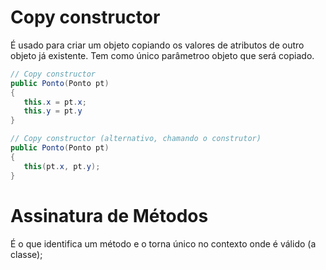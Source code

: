 # Copy constructor
É usado para criar um objeto copiando os valores de atributos de outro objeto já existente.
Tem como único parâmetroo objeto que será copiado.

```java
// Copy constructor
public Ponto(Ponto pt)
{
   this.x = pt.x;
   this.y = pt.y
}

// Copy constructor (alternativo, chamando o construtor)
public Ponto(Ponto pt)
{
   this(pt.x, pt.y);
}
```

# Assinatura de Métodos
É o que identifica um método e o torna único no contexto onde é válido (a classe);
<!--stackedit_data:
eyJoaXN0b3J5IjpbMjMzMjUxNzgxLC05MTA4MDYxMTQsLTE5OT
Q4NjY3OTNdfQ==
-->